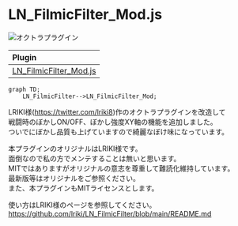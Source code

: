 # LN_FilmicFilter_Mod.js

![オクトラプラグイン](https://user-images.githubusercontent.com/101030953/172010230-b3d7ff98-52a9-4dad-b2ee-cab985ee3c29.gif)

| Plugin |
|:-----------|
| [LN_FilmicFilter_Mod.js](https://raw.githubusercontent.com/pepaperon-p/LN_FilmicFilter_Mod/main/LN_FilmicFilter_Mod.js "LN_FilmicFilter_Mod.js")|

```mermaid
graph TD;
    LN_FilmicFilter-->LN_FilmicFilter_Mod;
```


LRIKI様(https://twitter.com/lriki8)作のオクトラプラグインを改造して<br/>
戦闘時のぼかしON/OFF、ぼかし強度XY軸の機能を追加しました。<br/>
ついでにぼかし品質も上げていますので綺麗なぼけ味になっています。<br/>

本プラグインのオリジナルはLRIKI様です。<br/>
面倒なので私の方でメンテすることは無いと思います。<br/>
MITではありますがオリジナルの意志を尊重して難読化維持しています。<br/>
最新版等はオリジナルをご参照ください。<br/>
また、本プラグインもMITライセンスとします。<br/>

使い方はLRIKI様のページを参照してください。<br/>
https://github.com/lriki/LN_FilmicFilter/blob/main/README.md<br/>


